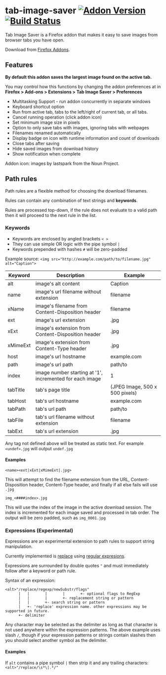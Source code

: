 # tab-image-saver [![Addon Version](https://img.shields.io/amo/v/tab-image-saver.svg)](https://addons.mozilla.org/firefox/addon/tab-image-saver/) [![Build Status](https://travis-ci.com/mcdamo/tab-image-saver.svg?branch=master)](https://travis-ci.com/mcdamo/tab-image-saver)

Tab Image Saver is a Firefox addon that makes it easy to save images from browser tabs you have open.

Download from [Firefox Addons](https://addons.mozilla.org/firefox/addon/tab-image-saver/).

## Features

**By default this addon saves the largest image found on the active tab.**

You may control how this functions by changing the addon preferences at in **Firefox > Add-ons > Extensions > Tab Image Saver > Preferences**

- Multitasking Support - run addon concurrently in separate windows
- Keyboard shortcut option
- Run from active tab, tabs to the left/right of current tab, or all tabs.
- Cancel running operation (click addon icon)
- Set minimum image size in pixels
- Option to only save tabs with images, ignoring tabs with webpages
- Filenames renamed automatically
- Display badge on icon with runtime information and count of downloads
- Close tabs after saving
- Hide saved images from download history
- Show notification when complete

Addon icon: images by lastspark from the Noun Project.

## Path rules

Path rules are a flexible method for choosing the download filenames.

Rules can contain any combination of text strings and **keywords**.

Rules are processed top-down, if the rule does not evaluate to a valid path then it will proceed to the next rule in the list.

### Keywords

- Keywords are enclosed by angled brackets `< >`
- They can use simple OR logic with the pipe symbol `|`
- Keywords prepended with hashes `#` will be zero-padded

Example source: `<img src="http://example.com/path/to/filename.jpg" alt="Caption">`

| Keyword  | Description                                              | Example                        |
| -------- | -------------------------------------------------------- | ------------------------------ |
| alt      | image's alt content                                      | Caption                        |
| name     | image's url filename without extension                   | filename                       |
| xName    | image's filename from Content-Disposition header         | filename                       |
| ext      | image's url extension                                    | .jpg                           |
| xExt     | image's extension from Content-Disposition header        | .jpg                           |
| xMimeExt | image's extension from Content-Type header               | .jpg                           |
| host     | image's url hostname                                     | example.com                    |
| path     | image's url path                                         | path/to                        |
| index    | image number starting at '1', incremented for each image | 1                              |
| tabTitle | tab's page title                                         | (JPEG Image, 500 x 500 pixels) |
| tabHost  | tab's url hostname                                       | example.com                    |
| tabPath  | tab's url path                                           | path/to                        |
| tabFile  | tab's url filename without extension                     | filename                       |
| tabExt   | tab's url extension                                      | .jpg                           |

Any tag not defined above will be treated as static text. For example `<undef>.jpg` will output `undef.jpg`

#### Examples

`<name><ext|xExt|xMimeExt|.jpg>`

This will attempt to find the filename extension from the URL, Content-Disposition header, Content-Type header, and finally if all else fails will use `.jpg`

`img_<####index>.jpg`

This will use the index of the image in the active download session. The index is incremented for each image saved and processed in tab order. The output will be zero padded, such as `img_0001.jpg`

### Expressions (Experimental)

Expressions are an experimental extension to path rules to support string manipulation.

Currently implemented is [replace](https://developer.mozilla.org/en-US/docs/Web/JavaScript/Reference/Global_Objects/String/replace) using [regular expresions](https://developer.mozilla.org/en-US/docs/Web/JavaScript/Reference/Global_Objects/RegExp).

Expressions are surrounded by double quotes `"` and must immediately follow after a keyword or path rule.

Syntax of an expression:

    <alt>"/replace/regexp/newSubstr/flags"
          |   |       |       |       +- optional flags to RegExp
          |   |       |       +- replacement string or pattern
          |   |       +- search string or pattern
          |   +- 'replace' expression name. other expressions may be supported in future.
          +- delimiter
    

Any character may be selected as the delimiter as long as that character is not used anywhere within the expression patterns. The above example uses slash `/`, though if your expression patterns or strings contain slashes then you should select another symbol as the delimiter.

#### Examples

If `alt` contains a pipe symbol `|` then strip it and any trailing characters: `<alt>"/replace/\s*\|.*/"`
